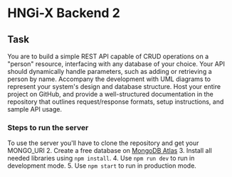 # HNGi-X Backend 2

## Task
You are to build a simple REST API capable of CRUD operations on a "person" resource, interfacing with any database of your choice. Your API should dynamically handle parameters, such as adding or retrieving a person by name. Accompany the development with UML diagrams to represent your system's design and database structure.  Host your entire project on GitHub, and provide a well-structured documentation in the repository that outlines request/response formats, setup instructions, and sample API usage.

### Steps to run the server
To use the server you'll have to clone the repository and get your MONGO_URI
2. Create a free database on [MongoDB Atlas](https://www.mongodb.com/) 
3. Install all needed libraries using ```npm install```.
4. Use ```npm run dev``` to run in development mode.
5. Use ```npm start``` to run in production mode.
